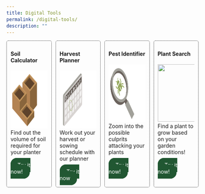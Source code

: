 ```yaml
---
title: Digital Tools
permalink: /digital-tools/
description: ""
---
```

<style>
	.wrapper {
		display: grid;
		grid-template-columns: repeat(auto-fit, minmax(100px, 1fr));
		grid-template-rows: auto-fit;
		column-gap: 10px;
		row-gap: 10px;
	}

	.box{
		border: dotted 1px;
		border-radius: 5px;
		padding: 5px 10px 15px 10px;
	}
	
	.button-primary {
    background-color: #215732;
    border: 2px solid #215732;
    padding: 0.5rem 1rem;
  	border-radius: 1rem;
    color: white !important;
	  text-decoration: none !important;
  }
</style>

<div class="wrapper">
  <div class="box">
		<h4>Soil Calculator</h4>
	     <img style="height:150px; width:200px; display: inline" src="/images/Digital%20Tools/soilcalc1.png"><br>
				Find out the volume of soil required for your planter<br>
			<br>
			<a class="button-primary" href="https://staging.dmhtu0pi4p9u7.amplifyapp.com/digital-tools/soilcalculator/">Try it now!</a><br>
	</div>
  <div class="box">
		<h4>Harvest Planner</h4>
			<img style="height:150px; width:200px; display: inline" src="/images/Digital%20Tools/calendar1.png"><br>
				Work out your harvest or sowing schedule with our planner<br>
			<br>
			<a class="button-primary" href="https://staging.dmhtu0pi4p9u7.amplifyapp.com/digital-tools/sowing-planner/">Try it now</a>
	</div>
		<div class="box">
			<h4>Pest Identifier</h4>
						<img style="height:150px; width:200px; display: inline" src="/images/Digital%20Tools/pestidcalc.png"><br>
							Zoom into the possible culprits attacking your plants<br>
						<br>
						<a class="button-primary" href="https://staging.dmhtu0pi4p9u7.amplifyapp.com/digital-tools/pestid/">Try it now!</a>
		</div>
  <div class="box">
		<h4>Plant Search</h4>
				<img style="height:150px; width:200px;display: inline" src=""><br>
					Find a plant to grow based on your garden conditions!<br>
				<br>
				<a class="button-primary" href="https://staging.dmhtu0pi4p9u7.amplifyapp.com/digital-tools/plant-search/">Try it now!</a>
	</div>
</div>